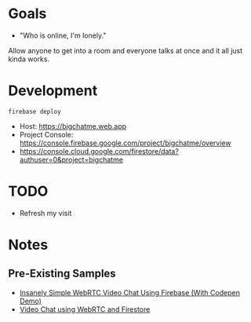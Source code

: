 # Goals
* "Who is online, I'm lonely."

Allow anyone to get into a room and everyone talks at once and it all just kinda works.

# Development

    firebase deploy
   
* Host: https://bigchatme.web.app
* Project Console: https://console.firebase.google.com/project/bigchatme/overview
* https://console.cloud.google.com/firestore/data?authuser=0&project=bigchatme

# TODO

* Refresh my visit

# Notes

## Pre-Existing Samples

* [Insanely Simple WebRTC Video Chat Using Firebase (With Codepen Demo)](https://websitebeaver.com/insanely-simple-webrtc-video-chat-using-firebase-with-codepen-demo)
* [Video Chat using WebRTC and Firestore](https://medium.com/@quangtqag/video-chat-using-webrtc-and-firestore-a925de6f89f4)

